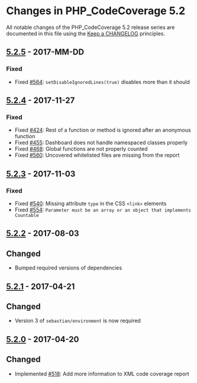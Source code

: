 # Changes in PHP_CodeCoverage 5.2

All notable changes of the PHP_CodeCoverage 5.2 release series are documented in this file using the [Keep a CHANGELOG](http://keepachangelog.com/) principles.

## [5.2.5] - 2017-MM-DD

### Fixed

* Fixed [#564](https://github.com/sebastianbergmann/php-code-coverage/issues/564): `setDisableIgnoredLines(true)` disables more than it should

## [5.2.4] - 2017-11-27

### Fixed

* Fixed [#424](https://github.com/sebastianbergmann/php-code-coverage/issues/424): Rest of a function or method is ignored after an anonymous function
* Fixed [#455](https://github.com/sebastianbergmann/php-code-coverage/issues/455): Dashboard does not handle namespaced classes properly
* Fixed [#468](https://github.com/sebastianbergmann/php-code-coverage/issues/468): Global functions are not properly counted
* Fixed [#560](https://github.com/sebastianbergmann/php-code-coverage/issues/560): Uncovered whitelisted files are missing from the report

## [5.2.3] - 2017-11-03

### Fixed

* Fixed [#540](https://github.com/sebastianbergmann/php-code-coverage/issues/540): Missing attribute `type` in the CSS `<link>` elements
* Fixed [#554](https://github.com/sebastianbergmann/php-code-coverage/pull/554): `Parameter must be an array or an object that implements Countable`

## [5.2.2] - 2017-08-03

## Changed

* Bumped required versions of dependencies

## [5.2.1] - 2017-04-21

## Changed

* Version 3 of `sebastian/environment` is now required

## [5.2.0] - 2017-04-20

## Changed

* Implemented [#518](https://github.com/sebastianbergmann/php-code-coverage/pull/518): Add more information to XML code coverage report

[5.2.5]: https://github.com/sebastianbergmann/php-code-coverage/compare/5.2.4...5.2.5
[5.2.4]: https://github.com/sebastianbergmann/php-code-coverage/compare/5.2.3...5.2.4
[5.2.3]: https://github.com/sebastianbergmann/php-code-coverage/compare/5.2.2...5.2.3
[5.2.2]: https://github.com/sebastianbergmann/php-code-coverage/compare/5.2.1...5.2.2
[5.2.1]: https://github.com/sebastianbergmann/php-code-coverage/compare/5.2.0...5.2.1
[5.2.0]: https://github.com/sebastianbergmann/php-code-coverage/compare/5.1...5.2.0

